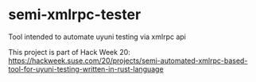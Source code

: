 # semi-xmlrpc-tester
Tool intended to automate uyuni testing via xmlrpc api

This project is part of Hack Week 20: https://hackweek.suse.com/20/projects/semi-automated-xmlrpc-based-tool-for-uyuni-testing-written-in-rust-language
